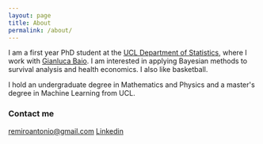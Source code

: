 ```yaml
---
layout: page
title: About
permalink: /about/
---
```


I am a first year PhD student at the [UCL Department of Statistics](https://www.ucl.ac.uk/statistics/), where I work with [Gianluca Baio](http://www.statistica.it/gianluca/). I am interested in applying Bayesian methods to survival analysis and health economics. I also like basketball.

I hold an undergraduate degree in Mathematics and Physics and a master's degree in Machine Learning from UCL. 

### Contact me

[remiroantonio@gmail.com](mailto:remiroantonio@gmail.com)
[Linkedin](https://www.linkedin.com/in/antoniora/)
